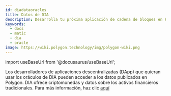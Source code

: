 ```yaml
---
id: diadataoracles
title: Datos de DIA
description: Desarrolla tu próxima aplicación de cadena de bloques en Polygon.
keywords:
  - docs
  - matic
  - dia
  - oracle
image: https://wiki.polygon.technology/img/polygon-wiki.png
---
```

import useBaseUrl from '@docusaurus/useBaseUrl';

Los desarrolladores de aplicaciones descentralizadas (DApp) que quieran usar los oráculos de DIA pueden acceder a los datos publicados en Polygon. DIA ofrece criptomonedas y datos sobre los activos financieros tradicionales. Para más información, haz clic [aquí](https://github.com/diadata-org/diadata/blob/master/documentation/oracle-documentation/matic.md)